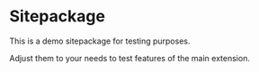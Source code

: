 # Sitepackage

This is a demo sitepackage for testing purposes.

Adjust them to your needs to test features of the main extension.